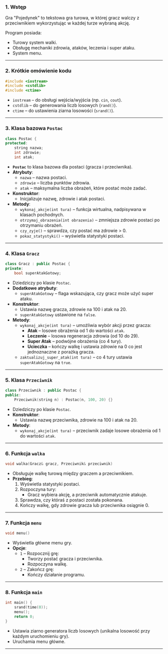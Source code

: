 
### **1. Wstęp**
Gra "Pojedynek" to tekstowa gra turowa, w której gracz walczy z przeciwnikiem wykorzystując w każdej turze wybraną akcję.

Program posiada:
- Turowy system walki.
- Obsługę mechaniki zdrowia, ataków, leczenia i super ataku.
- System menu.

---

### **2. Krótkie omówienie kodu**
```cpp
#include <iostream>
#include <cstdlib>
#include <ctime>
```
- `iostream` – do obsługi wejścia/wyjścia (np. `cin`, `cout`).
- `cstdlib` – do generowania liczb losowych (`rand()`).
- `ctime` – do ustawienia ziarna losowości (`srand()`).

---

### **3. Klasa bazowa `Postac`**
```cpp
class Postac {
protected:
    string nazwa;
    int zdrowie;
    int atak;
```
- **`Postac`** to klasa bazowa dla postaci (gracza i przeciwnika).
- **Atrybuty**:
  - `nazwa` – nazwa postaci.
  - `zdrowie` – liczba punktów zdrowia.
  - `atak` – maksymalna liczba obrażeń, które postać może zadać.
- **Konstruktor**:
  - Inicjalizuje nazwę, zdrowie i atak postaci.
- **Metody**:
  - `wykonaj_akcje(int tura)` – funkcja wirtualna, nadpisywana w klasach pochodnych.
  - `otrzymaj_obrazenia(int obrazenia)` – zmniejsza zdrowie postaci po otrzymaniu obrażeń.
  - `czy_zyje()` – sprawdza, czy postać ma zdrowie > 0.
  - `pokaz_statystyki()` – wyświetla statystyki postaci.

---

### **4. Klasa `Gracz`**
```cpp
class Gracz : public Postac {
private:
    bool superAtakGotowy;
```
- Dziedziczy po klasie `Postac`.
- **Dodatkowe atrybuty**:
  - `superAtakGotowy` – flaga wskazująca, czy gracz może użyć super ataku.
- **Konstruktor**:
  - Ustawia nazwę gracza, zdrowie na 100 i atak na 20.
  - `superAtakGotowy` ustawione na `false`.
- **Metody**:
  - `wykonaj_akcje(int tura)` – umożliwia wybór akcji przez gracza:
    - **Atak** – losowe obrażenia od 1 do wartości `atak`.
    - **Leczenie** – losowa regeneracja zdrowia (od 10 do 29).
    - **Super Atak** – podwójne obrażenia (co 4 tury).
    - **Ucieczka** – kończy walkę i ustawia zdrowie na 0 co jest jednoznaczne z porażką gracza.
  - `zaktualizuj_super_atak(int tura)` – co 4 tury ustawia `superAtakGotowy` na `true`.

---

### **5. Klasa `Przeciwnik`**
```cpp
class Przeciwnik : public Postac {
public:
    Przeciwnik(string n) : Postac(n, 100, 20) {}
```
- Dziedziczy po klasie `Postac`.
- **Konstruktor**:
  - Ustawia nazwę przeciwnika, zdrowie na 100 i atak na 20.
- **Metody**:
  - `wykonaj_akcje(int tura)` – przeciwnik zadaje losowe obrażenia od 1 do wartości `atak`.

---

### **6. Funkcja `walka`**
```cpp
void walka(Gracz& gracz, Przeciwnik& przeciwnik)
```
- Obsługuje walkę turową między graczem a przeciwnikiem.
- **Przebieg**:
  1. Wyświetla statystyki postaci.
  2. Rozpoczyna tury:
     - Gracz wybiera akcję, a przeciwnik automatycznie atakuje.
  3. Sprawdza, czy któraś z postaci została pokonana.
  4. Kończy walkę, gdy zdrowie gracza lub przeciwnika osiągnie 0.

---

### **7. Funkcja `menu`**
```cpp
void menu()
```
- Wyświetla główne menu gry.
- **Opcje**:
  - `1` – Rozpocznij grę:
    - Tworzy postać gracza i przeciwnika.
    - Rozpoczyna walkę.
  - `2` – Zakończ grę:
    - Kończy działanie programu.

---

### **8. Funkcja `main`**
```cpp
int main() {
    srand(time(0));
    menu();
    return 0;
}
```
- Ustawia ziarno generatora liczb losowych (unikalna losowość przy każdym uruchomieniu gry).
- Uruchamia menu główne.

---
